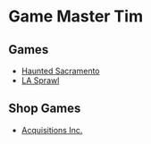 # Game Master Tim
## Games
- [Haunted Sacramento](https://gmtim.github.io/HauntedSacramento/#!index.md)
- [LA Sprawl](https://gmtim.github.io/LA_Sprawl/)

## Shop Games
- [Acquisitions Inc.](https://gmtim.github.io/AquisitionsInc/)